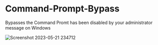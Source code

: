 # Command-Prompt-Bypass

Bypasses the Command Promt has been disabled by your administrator message on Windows

![Screenshot 2023-05-21 234712](https://github.com/Phytone/Command-Prompt-Bypass/assets/125076649/7fa3315d-81fe-4d9e-a5f1-a57f7e30f170)

